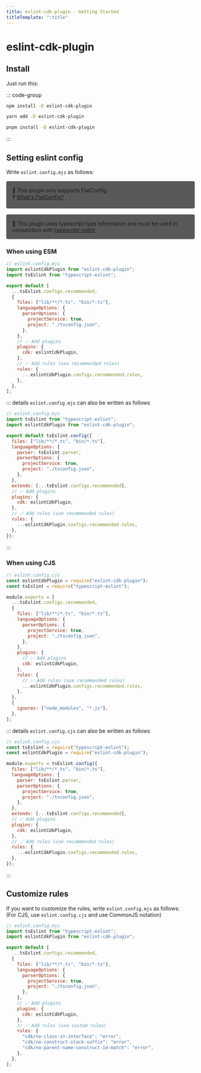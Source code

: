 ```yaml
---
title: eslint-cdk-plugin - Getting Started
titleTemplate: ":title"
---
```


# eslint-cdk-plugin

## Install

Just run this:

::: code-group

```sh [npm]
npm install -D eslint-cdk-plugin
```

```sh [yarn]
yarn add -D eslint-cdk-plugin
```

```sh [pnpm]
pnpm install -D eslint-cdk-plugin
```

:::

## Setting eslint config

Write `eslint.config.mjs` as follows:

<div style="margin-top:16px; margin-bottom:16px; background-color: #595959; padding: 16px;border-radius: 4px;">
  🚨 This plugin only supports FlatConfig.
  <br />
  ❓ <a href="https://eslint.org/docs/latest/use/configure/configuration-files#configuration-file-formats">
    What's FlatConfig?
  </a>
</div>

<div style="margin-top:16px; margin-bottom:16px; background-color: #595959; padding: 16px;border-radius: 4px;">
  🚨 This plugin uses typescript type information and must be used in conjunction with
  <a href="https://typescript-eslint.io/getting-started">
    typescript-eslint
  </a>
</div>

### When using ESM

```js
// eslint.config.mjs
import eslintCdkPlugin from "eslint-cdk-plugin";
import tsEslint from "typescript-eslint";

export default [
  ...tsEslint.configs.recommended,
  {
    files: ["lib/**/*.ts", "bin/*.ts"],
    languageOptions: {
      parserOptions: {
        projectService: true,
        project: "./tsconfig.json",
      },
    },
    // ✅ Add plugins
    plugins: {
      cdk: eslintCdkPlugin,
    },
    // ✅ Add rules (use recommended rules)
    rules: {
      ...eslintCdkPlugin.configs.recommended.rules,
    },
  },
];
```

::: details `eslint.config.mjs` can also be written as follows

```js
// eslint.config.mjs
import tsEslint from "typescript-eslint";
import eslintCdkPlugin from "eslint-cdk-plugin";

export default tsEslint.config({
  files: ["lib/**/*.ts", "bin/*.ts"],
  languageOptions: {
    parser: tsEslint.parser,
    parserOptions: {
      projectService: true,
      project: "./tsconfig.json",
    },
  },
  extends: [...tsEslint.configs.recommended],
  // ✅ Add plugins
  plugins: {
    cdk: eslintCdkPlugin,
  },
  // ✅ Add rules (use recommended rules)
  rules: {
    ...eslintCdkPlugin.configs.recommended.rules,
  },
});
```

:::

### When using CJS

```js
// eslint.config.cjs
const eslintCdkPlugin = require("eslint-cdk-plugin");
const tsEslint = require("typescript-eslint");

module.exports = [
  ...tsEslint.configs.recommended,
  {
    files: ["lib/**/*.ts", "bin/*.ts"],
    languageOptions: {
      parserOptions: {
        projectService: true,
        project: "./tsconfig.json",
      },
    },
    plugins: {
      // ✅ Add plugins
      cdk: eslintCdkPlugin,
    },
    rules: {
      // ✅ Add rules (use recommended rules)
      ...eslintCdkPlugin.configs.recommended.rules,
    },
  },
  {
    ignores: ["node_modules", "*.js"],
  },
];
```

::: details `eslint.config.cjs` can also be written as follows

```js
// eslint.config.cjs
const tsEslint = require("typescript-eslint");
const eslintCdkPlugin = require("eslint-cdk-plugin");

module.exports = tsEslint.config({
  files: ["lib/**/*.ts", "bin/*.ts"],
  languageOptions: {
    parser: tsEslint.parser,
    parserOptions: {
      projectService: true,
      project: "./tsconfig.json",
    },
  },
  extends: [...tsEslint.configs.recommended],
  // ✅ Add plugins
  plugins: {
    cdk: eslintCdkPlugin,
  },
  // ✅ Add rules (use recommended rules)
  rules: {
    ...eslintCdkPlugin.configs.recommended.rules,
  },
});
```

:::

## Customize rules

If you want to customize the rules, write `eslint.config.mjs` as follows:  
(For CJS, use `eslint.config.cjs` and use CommonJS notation)

```js
// eslint.config.mjs
import tsEslint from "typescript-eslint";
import eslintCdkPlugin from "eslint-cdk-plugin";

export default [
  ...tsEslint.configs.recommended,
  {
    files: ["lib/**/*.ts", "bin/*.ts"],
    languageOptions: {
      parserOptions: {
        projectService: true,
        project: "./tsconfig.json",
      },
    },
    // ✅ Add plugins
    plugins: {
      cdk: eslintCdkPlugin,
    },
    // ✅ Add rules (use custom rules)
    rules: {
      "cdk/no-class-in-interface": "error",
      "cdk/no-construct-stack-suffix": "error",
      "cdk/no-parent-name-construct-id-match": "error",
    },
  },
];
```
